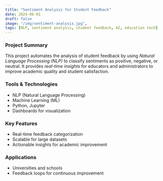 ```yaml
---
title: "Sentiment Analysis for Student Feedback"
date: 2024-06-01
draft: false
image: "/img/sentiment-analysis.jpg",
tags: [NLP, sentiment analysis, student feedback, AI, education tech]
---
```


### Project Summary

This project automates the analysis of student feedback by using *Natural Language Processing (NLP)* to classify sentiments as positive, negative, or neutral. It provides *real-time insights* for educators and administrators to improve academic quality and student satisfaction.

### Tools & Technologies

- NLP (Natural Language Processing)
- Machine Learning (ML)
- Python, Jupyter
- Dashboards for visualization

### Key Features

- Real-time feedback categorization
- Scalable for large datasets
- Actionable insights for academic improvement

### Applications

- Universities and schools
- Feedback loops for continuous improvement
